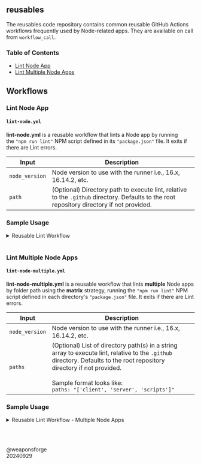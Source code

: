 ## reusables

The reusables code repository contains common reusable GitHub Actions workflows frequently used by Node-related apps. They are available on call from `workflow_call`.

### Table of Contents

- [Lint Node App](#lint-node-app)
- [Lint Multiple Node Apps](#lint-multiple-node-apps)

## Workflows

### Lint Node App

#### `lint-node.yml`

**lint-node.yml** is a reusable workflow that lints a Node app by running the `"npm run lint"` NPM script defined in its `"package.json"` file. It exits if there are Lint errors.

| Input | Description |
| --- | --- |
| `node_version` | Node version to use with the runner i.e., 16.x, 16.14.2, etc. |
| `path` | (Optional) Directory path to execute lint, relative to the `.github` directory. Defaults to the root repository directory if not provided. |

### Sample Usage

<details>
<summary>Reusable Lint Workflow</summary>
<br>

```
name: Reusable Lint Workflow

on:
  push:
    branches:
      - main

jobs:
  lint-files:
    uses: weaponsforge/reusables/.github/workflows/lint-node.yml@main
    with:
      node_version: "20.15.0"
      path: "./server"
```

</details>

<br>

### Lint Multiple Node Apps

#### `lint-node-multiple.yml`

**lint-node-multiple.yml** is a reusable workflow that lints **multiple** Node apps by folder path using the **matrix** strategy, running the `"npm run lint"` NPM script defined in each directory's `"package.json"` file. It exits if there are Lint errors.

| Input | Description |
| --- | --- |
| `node_version` | Node version to use with the runner i.e., 16.x, 16.14.2, etc. |
| `paths` | (Optional) List of directory path(s) in a string array to execute lint, relative to the `.github` directory. Defaults to the root repository directory if not provided.<br><br>Sample format looks like:<br>`paths: "['client', 'server', 'scripts']"` |

### Sample Usage

<details>
<summary>Reusable Lint Workflow - Multiple Node Apps</summary>
<br>

```
name: Reusable Lint Workflow

on:
  push:
    branches:
      - main

jobs:
  lint-files:
    uses: weaponsforge/reusables/.github/workflows/lint-node-multiple.yml@main
    with:
      node_version: "18.15.0"
      paths: "['client', 'server']"
```

</details>

<br><br>

@weaponsforge<br>
20240929
